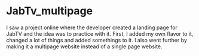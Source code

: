 # JabTv_multipage
I saw a project online where the developer created a landing page for JabTV and the idea was to practice with it. First, I added my own flavor to it, changed a lot of things and added somethings to it. I also went further by making it a multipage website instead of a single page website.
